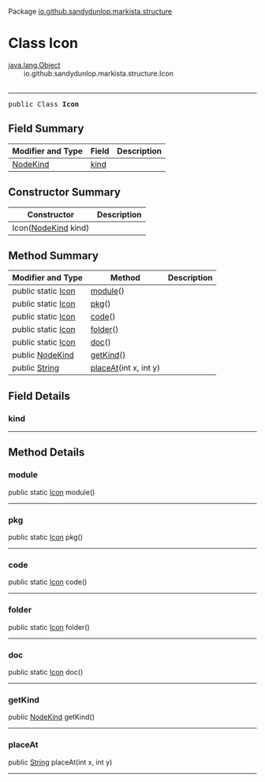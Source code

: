 Package [io.github.sandydunlop.markista.structure](index.md)

# Class Icon
[java.lang.Object](https://docs.oracle.com/en/java/javase/24/docs/api/java.base/java/lang/Object.html)<br/>
        io.github.sandydunlop.markista.structure.Icon<br/>
<br/>

----

<span style="font-family: monospace;">public Class __Icon__</span>


## Field Summary

| Modifier and Type       | Field         | Description |
|-------------------------|---------------|-------------|
| [NodeKind](NodeKind.md) | [kind](#kind) |             |

## Constructor Summary

| Constructor                        | Description |
|------------------------------------|-------------|
| Icon([NodeKind](NodeKind.md) kind) |             |

## Method Summary

| Modifier and Type                                                                                   | Method                            | Description |
|-----------------------------------------------------------------------------------------------------|-----------------------------------|-------------|
| public static [Icon](Icon.md)                                                                       | [module](#module)()               |             |
| public static [Icon](Icon.md)                                                                       | [pkg](#pkg)()                     |             |
| public static [Icon](Icon.md)                                                                       | [code](#code)()                   |             |
| public static [Icon](Icon.md)                                                                       | [folder](#folder)()               |             |
| public static [Icon](Icon.md)                                                                       | [doc](#doc)()                     |             |
| public [NodeKind](NodeKind.md)                                                                      | [getKind](#getkind)()             |             |
| public [String](https://docs.oracle.com/en/java/javase/24/docs/api/java.base/java/lang/String.html) | [placeAt](#placeat)(int x, int y) |             |

## Field Details

### kind




---


## Method Details

### module

public static [Icon](Icon.md) module()




---

### pkg

public static [Icon](Icon.md) pkg()




---

### code

public static [Icon](Icon.md) code()




---

### folder

public static [Icon](Icon.md) folder()




---

### doc

public static [Icon](Icon.md) doc()




---

### getKind

public [NodeKind](NodeKind.md) getKind()




---

### placeAt

public [String](https://docs.oracle.com/en/java/javase/24/docs/api/java.base/java/lang/String.html) placeAt(int x, int y)




---

